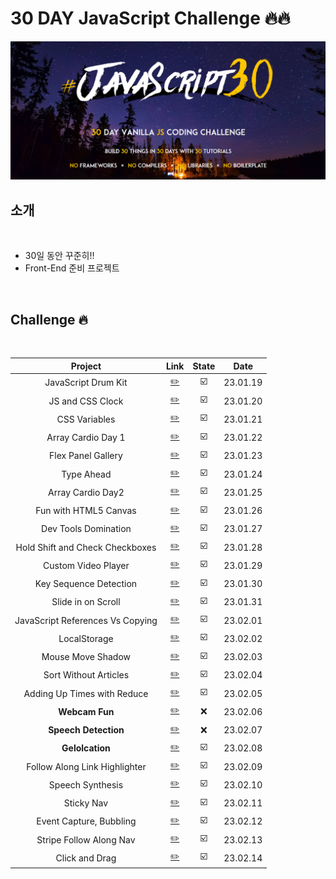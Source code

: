 # 30 DAY JavaScript Challenge 🔥🔥

<img src="./challenge.PNG">

<br />

## 소개

<br />

- 30일 동안 꾸준히!!
- Front-End 준비 프로젝트

<br />

## Challenge 🔥

<br />

|             Project              |                                 Link                                 | State |   Date   |
| :------------------------------: | :------------------------------------------------------------------: | :---: | :------: |
|       JavaScript Drum Kit        |                   [✏️](./JavaScript%20Drum%20Kit/)                   |  ☑️   | 23.01.19 |
|         JS and CSS Clock         |                   [✏️](./JS%20and%20CSS%20Clock/)                    |  ☑️   | 23.01.20 |
|          CSS Variables           |                       [✏️](./CSS%20Variables/)                       |  ☑️   | 23.01.21 |
|        Array Cardio Day 1        |                  [✏️](./Array%20Cardio%20Day%201/)                   |  ☑️   | 23.01.22 |
|        Flex Panel Gallery        |                   [✏️](./Flex%20Panel%20Gallery/)                    |  ☑️   | 23.01.23 |
|            Type Ahead            |                        [✏️](./Type%20Ahead/)                         |  ☑️   | 23.01.24 |
|        Array Cardio Day2         |                  [✏️](./Array%20Cardio%20Day%202/)                   |  ☑️   | 23.01.25 |
|      Fun with HTML5 Canvas       |                 [✏️](./Fun%20with%20HTML5%20Canvas/)                 |  ☑️   | 23.01.26 |
|       Dev Tools Domination       |                  [✏️](./Dev%20Tools%20Domination/)                   |  ☑️   | 23.01.27 |
| Hold Shift and Check Checkboxes  |           [✏️](./Hold%20Shift%20and%20Check%20Checkboxes/)           |  ☑️   | 23.01.28 |
|       Custom Video Player        |                   [✏️](./Custom%20Video%20Player/)                   |  ☑️   | 23.01.29 |
|      Key Sequence Detection      |                 [✏️](./Key%20Sequence%20Detection/)                  |  ☑️   | 23.01.30 |
|        Slide in on Scroll        |                  [✏️](./Slide%20in%20on%20Scroll/)                   |  ☑️   | 23.01.31 |
| JavaScript References Vs Copying |           [✏️](./JavaScript%20References%20VS%20Copying/)            |  ☑️   | 23.02.01 |
|           LocalStorage           |                        [✏️](./LocalStorage/)                         |  ☑️   | 23.02.02 |
|        Mouse Move Shadow         |                    [✏️](./Mouse%20Move%20Shadow/)                    |  ☑️   | 23.02.03 |
|      Sort Without Articles       |                  [✏️](./Sort%20Without%20Articles/)                  |  ☑️   | 23.02.04 |
|   Adding Up Times with Reduce    |             [✏️](./Adding%20Up%20Times%20with%20Reduce/)             |  ☑️   | 23.02.05 |
|          **Webcam Fun**          |                        [✏️](./Webcam%20Fun/)                         |  ❌   | 23.02.06 |
|       **Speech Detection**       |                     [✏️](./Speech%20Detection/)                      |  ❌   | 23.02.07 |
|         **Gelolcation**          |                         [✏️](./Geolocation/)                         |  ☑️   | 23.02.08 |
|  Follow Along Link Highlighter   |             [✏️](./Follow%20Along%20Link%20Highlighter/)             |  ☑️   | 23.02.09 |
|         Speech Synthesis         |                     [✏️](./Speech%20Synthesis/)                      |  ☑️   | 23.02.10 |
|            Sticky Nav            |                        [✏️](./Sticky%20Nav/)                         |  ☑️   | 23.02.11 |
|     Event Capture, Bubbling      | [✏️](./Event%20Capture%2C%20Propagation%2C%20Bubbling%20and%20Once/) |  ☑️   | 23.02.12 |
|     Stripe Follow Along Nav      |                [✏️](./Stripe%20Follow%20Along%20Nav/)                |  ☑️   | 23.02.13 |
|          Click and Drag          |                     [✏️](./Click%20and%20Drag/)                      |  ☑️   | 23.02.14 |
